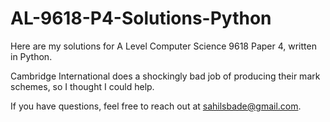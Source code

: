 # AL-9618-P4-Solutions-Python
Here are my solutions for A Level Computer Science 9618 Paper 4, written in Python.

Cambridge International does a shockingly bad job of producing their mark schemes, so I thought I could help.

If you have questions, feel free to reach out at sahilsbade@gmail.com.
